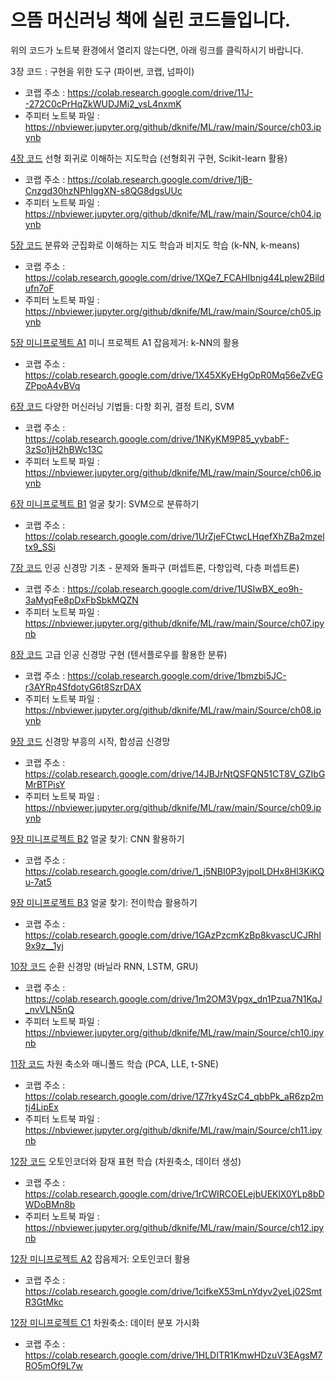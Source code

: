 # 으뜸 머신러닝 책에 실린 코드들입니다.

위의 코드가 노트북 환경에서 열리지 않는다면, 아래 링크를 클릭하시기 바랍니다.

3장 코드 : 구현을 위한 도구 (파이썬, 코랩, 넘파이)
* 코랩 주소 : https://colab.research.google.com/drive/11J--272C0cPrHqZkWUDJMi2_vsL4nxmK
* 주피터 노트북 파일 : https://nbviewer.jupyter.org/github/dknife/ML/raw/main/Source/ch03.ipynb

[4장 코드](https://nbviewer.jupyter.org/github/dknife/ML/raw/main/Source/ch04.ipynb) 선형 회귀로 이해하는 지도학습 (선형회귀 구현, Scikit-learn 활용)
* 코랩 주소 : https://colab.research.google.com/drive/1jB-Cnzgd30hzNPhIggXN-s8QG8dgsUUc
* 주피터 노트북 파일 : https://nbviewer.jupyter.org/github/dknife/ML/raw/main/Source/ch04.ipynb

[5장 코드](https://nbviewer.jupyter.org/github/dknife/ML/raw/main/Source/ch05.ipynb) 분류와 군집화로 이해하는 지도 학습과 비지도 학습 (k-NN, k-means)
* 코랩 주소 : https://colab.research.google.com/drive/1XQe7_FCAHIbnig44Lplew2Bildufn7oF
* 주피터 노트북 파일 : https://nbviewer.jupyter.org/github/dknife/ML/raw/main/Source/ch05.ipynb

[5장 미니프로젝트 A1](https://nbviewer.jupyter.org/github/dknife/ML/raw/main/Source/MP05_A1.ipynb) 미니 프로젝트 A1 잡음제거: k-NN의 활용
* 코랩 주소 : https://colab.research.google.com/drive/1X45XKyEHgOpR0Mq56eZvEGZPpoA4vBVq

[6장 코드](https://nbviewer.jupyter.org/github/dknife/ML/raw/main/Source/ch06.ipynb) 다양한 머신러닝 기법들: 다항 회귀, 결정 트리, SVM 
* 코랩 주소 : https://colab.research.google.com/drive/1NKyKM9P85_yybabF-3zSo1jH2hBWc13C
* 주피터 노트북 파일 : https://nbviewer.jupyter.org/github/dknife/ML/raw/main/Source/ch06.ipynb


[6장 미니프로젝트 B1](https://nbviewer.jupyter.org/github/dknife/ML/raw/main/Source/MP06_B1.ipynb) 얼굴 찾기: SVM으로 분류하기
* 코랩 주소 : https://colab.research.google.com/drive/1UrZjeFCtwcLHqefXhZBa2mzeltx9_SSi

[7장 코드](https://nbviewer.jupyter.org/github/dknife/ML/raw/main/Source/ch07.ipynb) 인공 신경망 기초 - 문제와 돌파구 (퍼셉트론, 다항입력, 다층 퍼셉트론)
* 코랩 주소 : https://colab.research.google.com/drive/1USIwBX_eo9h-3aMyqFe8pDxFbSbkMQZN
* 주피터 노트북 파일 : https://nbviewer.jupyter.org/github/dknife/ML/raw/main/Source/ch07.ipynb

[8장 코드](https://nbviewer.jupyter.org/github/dknife/ML/raw/main/Source/ch08.ipynb) 고급 인공 신경망 구현 (텐서플로우를 활용한 분류)
* 코랩 주소 : https://colab.research.google.com/drive/1bmzbi5JC-r3AYRp4SfdotyG6t8SzrDAX
* 주피터 노트북 파일 : https://nbviewer.jupyter.org/github/dknife/ML/raw/main/Source/ch08.ipynb


[9장 코드](https://nbviewer.jupyter.org/github/dknife/ML/raw/main/Source/ch09.ipynb) 신경망 부흥의 시작, 합성곱 신경망 
* 코랩 주소 : https://colab.research.google.com/drive/14JBJrNtQSFQN51CT8V_GZIbGMrBTPisY
* 주피터 노트북 파일 : https://nbviewer.jupyter.org/github/dknife/ML/raw/main/Source/ch09.ipynb

[9장 미니프로젝트 B2](https://nbviewer.jupyter.org/github/dknife/ML/raw/main/Source/MP09_B2.ipynb) 얼굴 찾기: CNN 활용하기
* 코랩 주소 : https://colab.research.google.com/drive/1_j5NBI0P3yjpoILDHx8Hl3KiKQu-7at5

[9장 미니프로젝트 B3](https://nbviewer.jupyter.org/github/dknife/ML/raw/main/Source/MP09_B3.ipynb) 얼굴 찾기: 전이학습 활용하기
* 코랩 주소 : https://colab.research.google.com/drive/1GAzPzcmKzBp8kvascUCJRhI9x9z__1yj

[10장 코드](https://nbviewer.jupyter.org/github/dknife/ML/raw/main/Source/ch10.ipynb) 순환 신경망 (바닐라 RNN, LSTM, GRU)
* 코랩 주소 : https://colab.research.google.com/drive/1m2OM3Vpgx_dn1Pzua7N1KqJ_nvVLN5nQ
* 주피터 노트북 파일 : https://nbviewer.jupyter.org/github/dknife/ML/raw/main/Source/ch10.ipynb

[11장 코드](https://nbviewer.jupyter.org/github/dknife/ML/raw/main/Source/ch11.ipynb) 차원 축소와 매니폴드 학습 (PCA, LLE, t-SNE)
* 코랩 주소 : https://colab.research.google.com/drive/1Z7rky4SzC4_qbbPk_aR6zp2mtj4LipEx
* 주피터 노트북 파일 : https://nbviewer.jupyter.org/github/dknife/ML/raw/main/Source/ch11.ipynb

[12장 코드](https://nbviewer.jupyter.org/github/dknife/ML/raw/main/Source/ch12.ipynb) 오토인코더와 잠재 표현 학습 (차원축소, 데이터 생성)
* 코랩 주소 : https://colab.research.google.com/drive/1rCWIRCOELejbUEKlX0YLp8bDWDoBMn8b
* 주피터 노트북 파일 : https://nbviewer.jupyter.org/github/dknife/ML/raw/main/Source/ch12.ipynb

[12장 미니프로젝트 A2](https://nbviewer.jupyter.org/github/dknife/ML/raw/main/Source/MP12_A2.ipynb) 잡음제거: 오토인코더 활용
* 코랩 주소 : https://colab.research.google.com/drive/1cifkeX53mLnYdyv2yeLj02SmtR3GtMkc

[12장 미니프로젝트 C1](https://nbviewer.jupyter.org/github/dknife/ML/raw/main/Source/MP12_C1.ipynb) 차원축소: 데이터 분포 가시화
* 코랩 주소 : https://colab.research.google.com/drive/1HLDITR1KmwHDzuV3EAgsM7RO5mOf9L7w
